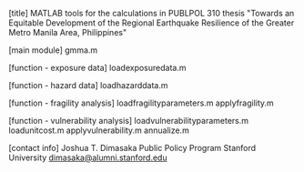[title]
MATLAB tools for the calculations in PUBLPOL 310 thesis "Towards an Equitable Development of the Regional Earthquake Resilience of the Greater Metro Manila Area, Philippines"

[main module]
gmma.m

[function - exposure data]
loadexposuredata.m

[function - hazard data]
loadhazarddata.m

[function - fragility analysis]
loadfragilityparameters.m
applyfragility.m

[function - vulnerability analysis]
loadvulnerabilityparameters.m
loadunitcost.m
applyvulnerability.m
annualize.m

[contact info]
Joshua T. Dimasaka
Public Policy Program
Stanford University
dimasaka@alumni.stanford.edu
